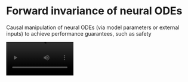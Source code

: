 # Forward invariance of neural ODEs

Causal manipulation of neural ODEs (via model parameters or external inputs) to achieve performance guarantees, such as safety 

<video src='imgs/obs_walker_invariance.mp4' width=180/>

There are four simple modelling demos using neural ODEs with performance specifications (spiral curve regression, convexity portrait, Mujoco, and end-to-end lidar-based autonomous driving).

## Setup

    ```
    $ conda create -n invODE python=3.8
    $ conda activate invODE
    $ pip install torch==1.10.1+cu113 torchvision==0.11.2+cu113 -f https://download.pytorch.org/whl/cu113/torch_stable.html
    $ pip install pytorch-lightning==1.5.8 opencv-python==4.5.2.54 matplotlib==3.5.1 ffio==0.1.0  descartes==1.1.0  pyrender==0.1.45  pandas==1.3.5 shapely==1.7.1 scikit-video==1.1.11 scipy==1.6.3 h5py==3.1.0
    $ pip install qpth cvxpy cvxopt
    $ pip install torchdiffeq
    ```


If you find this helpful, please cite our work:
```
@inproceedings{xiao2023inv,
  title = {On the Forward Invariance of Neural ODEs},
  author = {Wei Xiao and Tsun-Hsuan Wang and Ramin Hasani and Mathias Lechner and Yutong Ban and Chuang Gan and Daniela Rus},
  booktitle = {International Conference on Machine Learning},
  year = {2023}
}
```